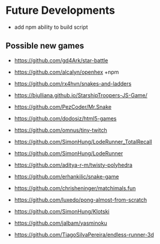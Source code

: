 # Future Developments

* add npm ability to build script

## Possible new games

* https://github.com/gd4Ark/star-battle

* https://github.com/alcalyn/openhex +npm
* https://github.com/rx4hvn/snakes-and-ladders
* https://bjulliana.github.io/StarshipTroopers-JS-Game/
* https://github.com/PezCoder/Mr.Snake
* https://github.com/dodosiz/html5-games
* https://github.com/omnus/tiny-twitch
* https://github.com/SimonHung/LodeRunner_TotalRecall
* https://github.com/SimonHung/LodeRunner
* https://github.com/aditya-r-m/twisty-polyhedra
* https://github.com/erhankilic/snake-game
* https://github.com/chrisheninger/matchimals.fun
* https://github.com/luxedo/pong-almost-from-scratch
* https://github.com/SimonHung/Klotski
* https://github.com/jalbam/yasminoku
* https://github.com/TiagoSilvaPereira/endless-runner-3d


